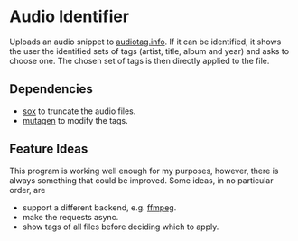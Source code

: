 Audio Identifier
================

Uploads an audio snippet to [audiotag.info](https://audiotag.info/).
If it can be identified, it shows the user the identified sets of tags (artist, title, album and year) and asks to choose one.
The chosen set of tags is then directly applied to the file.

Dependencies
------------

- [sox](http://sox.sourceforge.net/) to truncate the audio files.
- [mutagen](https://github.com/quodlibet/mutagen) to modify the tags.

Feature Ideas
-------------

This program is working well enough for my purposes, however, there is always something that could be improved.
Some ideas, in no particular order, are
- support a different backend, e.g. [ffmpeg](https://www.ffmpeg.org).
- make the requests async.
- show tags of all files before deciding which to apply.
